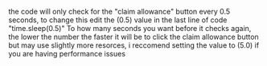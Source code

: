 the code will only check for the "claim allowance" button every 0.5 seconds, to change this edit the (0.5) value in the last line of code  "time.sleep(0.5)" To how many seconds you want before it checks again, the lower the number the faster it will be to click the claim allowance button but may use slightly more resorces, i reccomend setting the value to (5.0) if you are having performance issues
